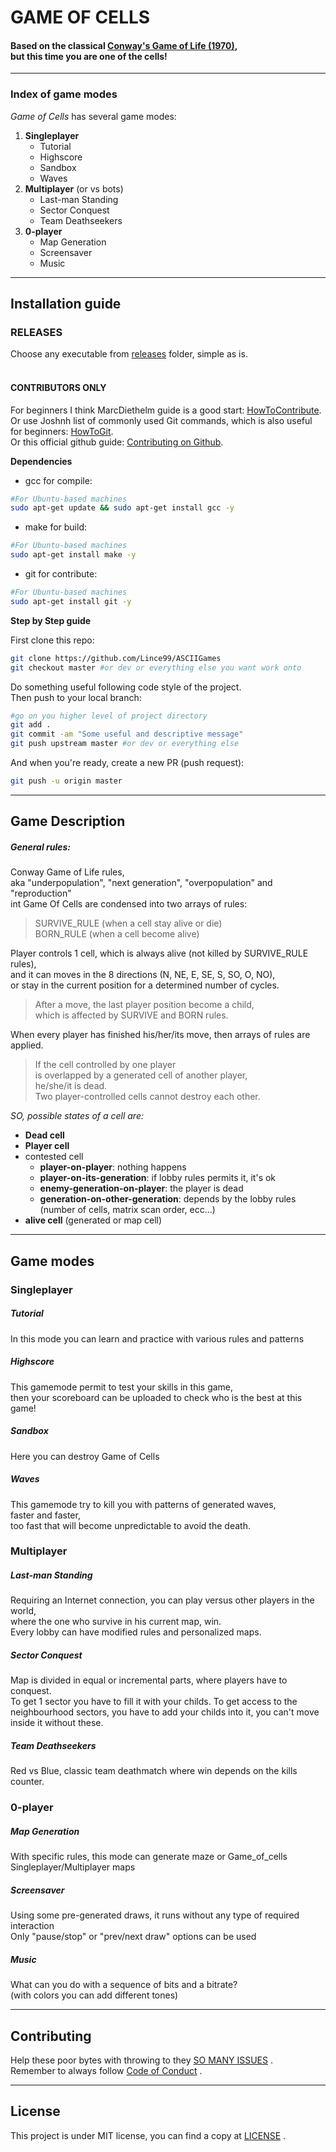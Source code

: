 # GAME OF CELLS <!-- INSERT LOGO HERE -->
#### Based on the classical <a href="https://en.wikipedia.org/wiki/Conway%27s_Game_of_Life">Conway's Game of Life (1970)</a>,<br>but this time you are one of the cells!


<!-- INSERT SCREENSHOT HERE -->

---

### Index of game modes

*Game of Cells* has several game modes:
1. **Singleplayer**
    - Tutorial
    - Highscore
    - Sandbox
    - Waves
1. **Multiplayer** (or vs bots)
    - Last-man Standing
    - Sector Conquest
    - Team Deathseekers
1. **0-player**
    - Map Generation
    - Screensaver
    - Music

---

## Installation guide

### RELEASES

Choose any executable from [releases](https://github.com/Lince99/ASCIIGames/tree/dev/GameOfCells/releases) folder, simple as is.
<br><br>
#### CONTRIBUTORS ONLY

For beginners I think MarcDiethelm guide is a good start: [HowToContribute](https://github.com/MarcDiethelm/contributing/blob/master/README.md).<br>
Or use Joshnh list of commonly used Git commands, which is also useful for beginners:
[HowToGit](https://github.com/joshnh/Git-Commands).<br>
Or this official github guide:
[Contributing on Github](https://github.com/MarcDiethelm/contributing/blob/master/README.md).

**Dependencies**

- gcc for compile:
```bash
#For Ubuntu-based machines
sudo apt-get update && sudo apt-get install gcc -y
```
- make for build:
```bash
#For Ubuntu-based machines
sudo apt-get install make -y
```
- git for contribute:
```bash
#For Ubuntu-based machines
sudo apt-get install git -y
```


**Step by Step guide** <br>

First clone this repo:
```bash
git clone https://github.com/Lince99/ASCIIGames
git checkout master #or dev or everything else you want work onto
```
Do something useful following code style of the project.<br>
Then push to your local branch:
```bash
#go on you higher level of project directory
git add .
git commit -am "Some useful and descriptive message"
git push upstream master #or dev or everything else
```

And when you're ready, create a new PR (push request):
```bash
git push -u origin master
```

---

## Game Description

##### General rules:

Conway Game of Life rules, <br>
aka "underpopulation", "next generation", "overpopulation" and "reproduction"<br>
int Game Of Cells are condensed into two arrays of rules: <br>
> SURVIVE_RULE (when a cell stay alive or die)<br>
> BORN_RULE (when a cell become alive)

Player controls 1 cell, which is always alive (not killed by SURVIVE_RULE rules),<br>
and it can moves in the 8 directions (N, NE, E, SE, S, SO, O, NO), <br>
or stay in the current position for a determined number of cycles.
> After a move, the last player position become a child,<br>
> which is affected by SURVIVE and BORN rules.

When every player has finished his/her/its move, then arrays of rules are applied.<br>
> If the cell controlled by one player<br>
>  is overlapped by a generated cell of another player, <br>
> he/she/it is dead.<br>
Two player-controlled cells cannot destroy each other.


*SO, possible states of a cell are:<br>*
* **Dead cell**
* **Player cell**
* contested cell
    * **player-on-player**: nothing happens
    * **player-on-its-generation**: if lobby rules permits it, it's ok
    * **enemy-generation-on-player**: the player is dead
    * **generation-on-other-generation**: depends by the lobby rules<br> (number of cells, matrix scan order, ecc...)
* **alive cell** (generated or map cell)

---

## Game modes


### Singleplayer

##### Tutorial
In this mode you can learn and practice with various rules and patterns

##### Highscore
This gamemode permit to test your skills in this game,<br>
then your scoreboard can be uploaded to check who is the best at this game!

##### Sandbox
Here you can destroy Game of Cells

##### Waves
This gamemode try to kill you with patterns of generated waves, <br>faster and faster,<br>
too fast that will become unpredictable to avoid the death.


### Multiplayer

##### Last-man Standing
Requiring an Internet connection, you can play versus other players in the world,<br>
where the one who survive in his current map, win.<br>
Every lobby can have modified rules and personalized maps.

##### Sector Conquest
Map is divided in equal or incremental parts, where players have to conquest.<br>
To get 1 sector you have to fill it with your childs.
To get access to the neighbourhood sectors, you have to add your childs into it,
you can't move inside it without these.

##### Team Deathseekers
Red vs Blue, classic team deathmatch where win depends on the kills counter.


### 0-player

##### Map Generation
With specific rules, this mode can generate maze or Game_of_cells Singleplayer/Multiplayer maps

##### Screensaver
Using some pre-generated draws, it runs without any type of required interaction<br>
Only "pause/stop" or "prev/next draw" options can be used

##### Music
What can you do with a sequence of bits and a bitrate?<br>(with colors you can add different tones)


---

## Contributing

Help these poor bytes with throwing to they [SO MANY ISSUES](https://github.com/Lince99/ASCIIGames/issues) .<br>
Remember to always follow [Code of Conduct](https://github.com/Lince99/ASCIIGames/tree/dev/GameOfCells/CODE_OF_CONDUCT.md) .

---

## License
This project is under MIT license, you can find a copy at [LICENSE](https://github.com/Lince99/ASCIIGames/tree/dev/GameOfCells) .
